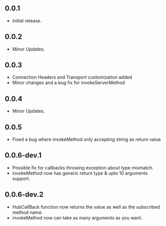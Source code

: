 ## 0.0.1

* Initial release.

## 0.0.2

* Minor Updates.

## 0.0.3

* Connection Headers and Transport customization added
* Minor changes and a bug fix for invokeServerMethod

## 0.0.4

* Minor Updates.

## 0.0.5

* Fixed a bug where invokeMethod only accepting string as return value

## 0.0.6-dev.1

* Possible fix for callbacks throwing exception about type mismatch.
* invokeMethod now has generic return type & upto 10 arguments support.

## 0.0.6-dev.2

* HubCallBack function now returns the value as well as the subscribed method name.
* invokeMethod now can take as many arguments as you want.
